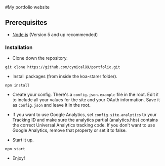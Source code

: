 #My portfolio website

## Prerequisites
* [Node.js](https://nodejs.org/en/) (Version 5 and up recommended)

### Installation

* Clone down the repository.
```
git clone https://github.com/cynical89/portfolio.git
```

* Install packages (from inside the koa-starer folder).
```
npm install
```

* Create your config.  There's a `config.json.example` file in the root.  Edit it to include all your values for the site and your OAuth information.  Save it as `config.json` and leave it in the root.

* If you want to use Google Analytics, set `config.site.analytics` to your Tracking ID and make sure the analytics partial (analytics.hbs) contains the correct Universal Analytics tracking code.  If you don't want to use Google Analytics, remove that property or set it to false.

* Start it up.
```
npm start
```

* Enjoy!
